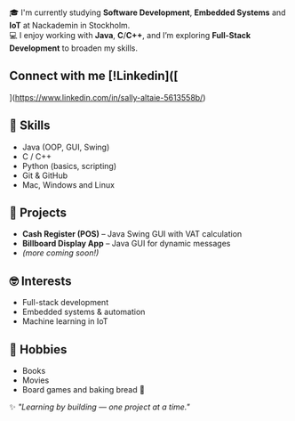 🎓 I'm currently studying **Software Development**, **Embedded Systems** and **IoT** at Nackademin in Stockholm.  
💻 I enjoy working with **Java**, **C**/**C++**, and I’m exploring **Full-Stack Development** to broaden my skills.

## **Connect** with me [!Linkedin]([
](https://www.linkedin.com/in/sally-altaie-5613558b/)
## 🧠 Skills
- Java (OOP, GUI, Swing)
- C / C++
- Python (basics, scripting)
- Git & GitHub
- Mac, Windows and Linux
  
## 🚀 Projects
- **Cash Register (POS)** – Java Swing GUI with VAT calculation  
- **Billboard Display App** – Java GUI for dynamic messages  
- *(more coming soon!)*

## 🤓 Interests
- Full-stack development  
- Embedded systems & automation  
- Machine learning in IoT  

## 👾 Hobbies
- Books 
- Movies  
- Board games and baking bread 🥖

✨ *"Learning by building — one project at a time."*

